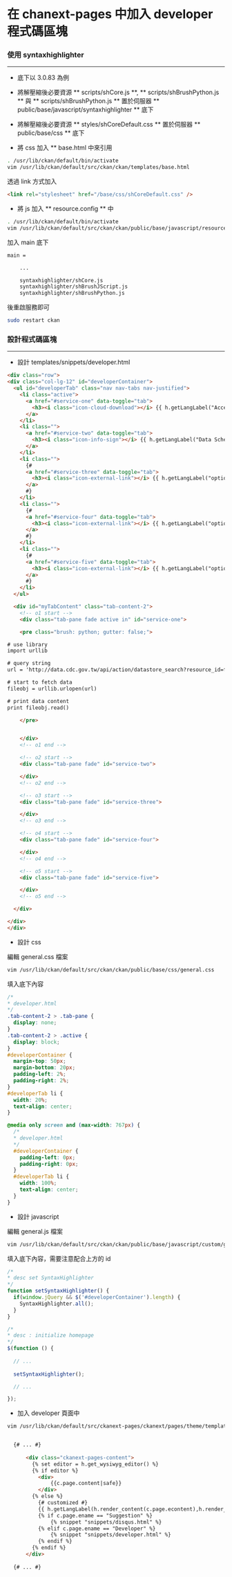 # 在 chanext-pages 中加入 developer 程式碼區塊

<script type="text/javascript" src="../js/general.js"></script>

### 使用 syntaxhighlighter
---

* 底下以 3.0.83 為例

* 將解壓縮後必要資源 ** scripts/shCore.js **, ** scripts/shBrushPython.js ** 與 ** scripts/shBrushPython.js ** 置於伺服器 ** public/base/javascript/syntaxhighlighter ** 底下

* 將解壓縮後必要資源 ** styles/shCoreDefault.css ** 置於伺服器 ** public/base/css ** 底下

* 將 css 加入 ** base.html 中來引用

```bash
. /usr/lib/ckan/default/bin/activate
vim /usr/lib/ckan/default/src/ckan/ckan/templates/base.html
```

透過 link 方式加入

```html
<link rel="stylesheet" href="/base/css/shCoreDefault.css" />
```

* 將 js 加入 ** resource.config ** 中

```bash
. /usr/lib/ckan/default/bin/activate
vim /usr/lib/ckan/default/src/ckan/ckan/public/base/javascript/resource.config
```

加入 main 底下

```bash
main =

    ...

    syntaxhighlighter/shCore.js
    syntaxhighlighter/shBrushJScript.js
    syntaxhighlighter/shBrushPython.js
```

後重啟服務即可

```bash
sudo restart ckan
```

### 設計程式碼區塊
---

* 設計 templates/snippets/developer.html

```html
<div class="row">
<div class="col-lg-12" id="developerContainer">
  <ul id="developerTab" class="nav nav-tabs nav-justified">
    <li class="active">
      <a href="#service-one" data-toggle="tab">
        <h3><i class="icon-cloud-download"></i> {{ h.getLangLabel("Access Data","取得資料") }}</h3>
      </a>
    </li>
    <li class="">
      <a href="#service-two" data-toggle="tab">
        <h3><i class="icon-info-sign"></i> {{ h.getLangLabel("Data Schema","取得綱目") }}</h3>
      </a>
    </li>
    <li class="">
      {#
      <a href="#service-three" data-toggle="tab">
        <h3><i class="icon-external-link"></i> {{ h.getLangLabel("option3","選項3") }}</h3>
      </a>
      #}
    </li>
    <li class="">
      {#
      <a href="#service-four" data-toggle="tab">
        <h3><i class="icon-external-link"></i> {{ h.getLangLabel("option4","選項4") }}</h3>
      </a>
      #}
    </li>
    <li class="">
      {#
      <a href="#service-five" data-toggle="tab">
        <h3><i class="icon-external-link"></i> {{ h.getLangLabel("option5","選項5") }}</h3>
      </a>
      #}
    </li>
  </ul>

  <div id="myTabContent" class="tab-content-2">
    <!-- o1 start -->
    <div class="tab-pane fade active in" id="service-one">

    <pre class="brush: python; gutter: false;">

# use library
import urllib

# query string
url = 'http://data.cdc.gov.tw/api/action/datastore_search?resource_id=fed8ae7f-e420-4f80-9824-62698b2236b6&limit=5&q=title:jones'

# start to fetch data
fileobj = urllib.urlopen(url)

# print data content
print fileobj.read()

    </pre>


    </div>
    <!-- o1 end -->

    <!-- o2 start -->
    <div class="tab-pane fade" id="service-two">

    </div>
    <!-- o2 end -->

    <!-- o3 start -->
    <div class="tab-pane fade" id="service-three">

    </div>
    <!-- o3 end -->

    <!-- o4 start -->
    <div class="tab-pane fade" id="service-four">

    </div>
    <!-- o4 end -->

    <!-- o5 start -->
    <div class="tab-pane fade" id="service-five">

    </div>
    <!-- o5 end -->

  </div>

</div>
</div>		
```

* 設計 css

編輯 general.css 檔案

```bash
vim /usr/lib/ckan/default/src/ckan/ckan/public/base/css/general.css
```

填入底下內容

```css
/*
* developer.html
*/
.tab-content-2 > .tab-pane {
  display: none;
}
.tab-content-2 > .active {
  display: block;
}
#developerContainer {
  margin-top: 50px;
  margin-bottom: 20px;
  padding-left: 2%;
  padding-right: 2%;
}
#developerTab li {
  width: 20%;
  text-align: center;
}

@media only screen and (max-width: 767px) {
  /*
  * developer.html
  */
  #developerContainer {
    padding-left: 0px;
    padding-right: 0px;
  }
  #developerTab li {
    width: 100%;
    text-align: center;
  }
}
```

* 設計 javascript

編輯 general.js 檔案

```bash
vim /usr/lib/ckan/default/src/ckan/ckan/public/base/javascript/custom/general.js
```

填入底下內容，需要注意配合上方的 id

```javascript
/*
* desc set SyntaxHighlighter
*/
function setSyntaxHighlighter() {
  if(window.jQuery && $('#developerContainer').length) {
    SyntaxHighlighter.all();
  }
}

/*
* desc : initialize homepage
*/
$(function () {
  
  // ...
  
  setSyntaxHighlighter();

  // ...

});
```

* 加入 developer 頁面中

```bash
vim /usr/lib/ckan/default/src/ckanext-pages/ckanext/pages/theme/templates_main/ckanext_pages/page.html
```

```html

  {# ... #}
  
      <div class="ckanext-pages-content">
        {% set editor = h.get_wysiwyg_editor() %}
        {% if editor %}
          <div>
              {{c.page.content|safe}}
          </div>
        {% else %}
          {# customized #}
          {{ h.getLangLabel(h.render_content(c.page.econtent),h.render_content(c.page.content)) }}
          {% if c.page.ename == "Suggestion" %}
              {% snippet "snippets/disqus.html" %}
          {% elif c.page.ename == "Developer" %}
              {% snippet "snippets/developer.html" %}
          {% endif %}
        {% endif %}
      </div>
  
  {# ... #}


```



